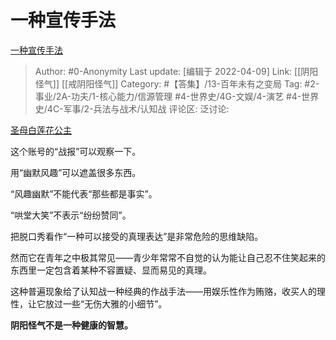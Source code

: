 # 一种宣传手法
[一种宣传手法](https://zhuanlan.zhihu.com/p/495479486)

> Author: #0-Anonymity
> Last update: [编辑于 2022-04-09]
> Link: [[阴阳怪气]] [[戒阴阳怪气]]
> Category: #【答集】/13-百年未有之变局
> Tag: #2-事业/2A-功夫/1-核心能力/信源管理 #4-世界史/4G-文娱/4-演艺 #4-世界史/4C-军事/2-兵法与战术/认知战 
> 评论区:
> 泛讨论:

[圣母白莲花公主](https://www.zhihu.com/people/yu-tong-29-47)

这个账号的“战报”可以观察一下。

用“幽默风趣”可以遮盖很多东西。

“风趣幽默”不能代表“那些都是事实”。

“哄堂大笑”不表示“纷纷赞同”。

把脱口秀看作“一种可以接受的真理表达”是非常危险的思维缺陷。

然而它在青年之中极其常见——青少年常常不自觉的认为能让自己忍不住笑起来的东西里一定包含着某种不容置疑、显而易见的真理。

这种普遍现象给了认知战一种经典的作战手法——用娱乐性作为贿赂，收买人的理性，让它放过一些“无伤大雅的小细节”。

**阴阳怪气不是一种健康的智慧。**
